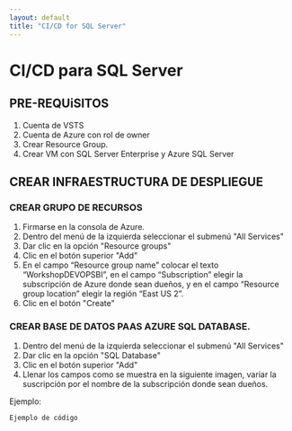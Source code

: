 ```yaml
---
layout: default
title: "CI/CD for SQL Server"
---
```


# CI/CD para SQL Server

## PRE-REQUiSITOS

1.	Cuenta de VSTS
2.	Cuenta de Azure con rol de owner
3.	Crear Resource Group.
4.	Crear VM con SQL Server Enterprise y Azure SQL Server

## CREAR INFRAESTRUCTURA DE DESPLIEGUE

### CREAR GRUPO DE RECURSOS

1.	Firmarse en la consola de Azure.
2.	Dentro del menú de la izquierda seleccionar el submenú "All Services"   
3.	Dar clic en la opción "Resource groups"
4.	Clic en el botón superior "Add"
5.	En el campo “Resource group name” colocar el texto “WorkshopDEVOPSBI”, en el campo “Subscription” elegir la subscripción de Azure donde sean dueños, y en el campo “Resource group location” elegir la región “East US 2”.
6.	Clic en el botón "Create"  


### CREAR BASE DE DATOS PAAS AZURE SQL DATABASE.

1.	Dentro del menú de la izquierda seleccionar el submenú "All Services"
2.	Dar clic en la opción "SQL Database"  
3.	Clic en el botón superior "Add"
4.	Llenar los campos como se muestra en la siguiente imagen, variar la suscripción por el nombre de la subscripción donde sean dueños.


Ejemplo:
```
Ejemplo de código
```
